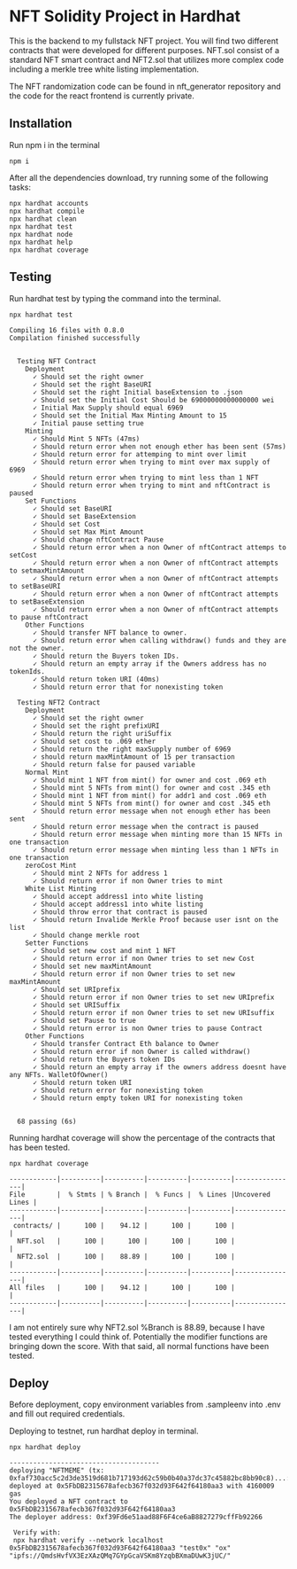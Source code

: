 # NFT Solidity Project in Hardhat

This is the backend to my fullstack NFT project. You will find two different contracts that were developed for different purposes. NFT.sol consist of a standard NFT smart contract and NFT2.sol that utilizes more complex code including a merkle tree white listing implementation. 

The NFT randomization code can be found in nft_generator repository and the code for the react frontend is currently private. 

## Installation

Run npm i in the terminal

```shell
npm i 
```

After all the dependencies download, try running some of the following tasks:

```shell
npx hardhat accounts
npx hardhat compile
npx hardhat clean
npx hardhat test
npx hardhat node
npx hardhat help
npx hardhat coverage
```

## Testing

Run hardhat test by typing the command into the terminal. 

```shell
npx hardhat test
```

```shell
Compiling 16 files with 0.8.0
Compilation finished successfully


  Testing NFT Contract
    Deployment
      ✓ Should set the right owner
      ✓ Should set the right BaseURI 
      ✓ Should set the right Initial baseExtension to .json
      ✓ Should set the Initial Cost Should be 69000000000000000 wei 
      ✓ Initial Max Supply should equal 6969 
      ✓ Should set the Initial Max Minting Amount to 15
      ✓ Initial pause setting true
    Minting
      ✓ Should Mint 5 NFTs (47ms)
      ✓ Should return error when not enough ether has been sent (57ms)
      ✓ Should return error for attemping to mint over limit
      ✓ Should return error when trying to mint over max supply of 6969
      ✓ Should return error when trying to mint less than 1 NFT
      ✓ Should return error when trying to mint and nftContract is paused
    Set Functions
      ✓ Should set BaseURI
      ✓ Should set BaseExtension
      ✓ Should set Cost
      ✓ Should set Max Mint Amount
      ✓ Should change nftContract Pause
      ✓ Should return error when a non Owner of nftContract attemps to setCost
      ✓ Should return error when a non Owner of nftContract attempts to setmaxMintAmount
      ✓ Should return error when a non Owner of nftContract attempts to setBaseURI
      ✓ Should return error when a non Owner of nftContract attempts to setBaseExtension
      ✓ Should return error when a non Owner of nftContract attempts to pause nftContract
    Other Functions
      ✓ Should transfer NFT balance to owner.
      ✓ Should return error when calling withdraw() funds and they are not the owner.
      ✓ Should return the Buyers token IDs.
      ✓ Should return an empty array if the Owners address has no tokenIds.
      ✓ Should return token URI (40ms)
      ✓ Should return error that for nonexisting token

  Testing NFT2 Contract
    Deployment
      ✓ Should set the right owner
      ✓ Should set the right prefixURI
      ✓ Should return the right uriSuffix
      ✓ Should set cost to .069 ether
      ✓ Should return the right maxSupply number of 6969
      ✓ should return maxMintAmount of 15 per transaction
      ✓ Should return false for paused variable
    Normal Mint
      ✓ Should mint 1 NFT from mint() for owner and cost .069 eth
      ✓ Should mint 5 NFTs from mint() for owner and cost .345 eth
      ✓ Should mint 1 NFT from mint() for addr1 and cost .069 eth
      ✓ Should mint 5 NFTs from mint() for owner and cost .345 eth
      ✓ Should return error message when not enough ether has been sent
      ✓ Should return error message when the contract is paused
      ✓ Should return error message when minting more than 15 NFTs in one transaction
      ✓ Should return error message when minting less than 1 NFTs in one transaction
    zeroCost Mint
      ✓ Should mint 2 NFTs for address 1
      ✓ Should return error if non Owner tries to mint
    White List Minting
      ✓ Should accept address1 into white listing
      ✓ Should accept address1 into white listing
      ✓ Should throw error that contract is paused
      ✓ Should return Invalide Merkle Proof because user isnt on the list
      ✓ Should change merkle root
    Setter Functions
      ✓ Should set new cost and mint 1 NFT
      ✓ Should return error if non Owner tries to set new Cost
      ✓ Should set new maxMintAmount
      ✓ Should return error if non Owner tries to set new maxMintAmount
      ✓ Should set URIprefix
      ✓ Should return error if non Owner tries to set new URIprefix
      ✓ Should set URISuffix
      ✓ Should return error if non Owner tries to set new URIsuffix
      ✓ Should set Pause to true
      ✓ Should return error is non Owner tries to pause Contract
    Other Functions
      ✓ Should transfer Contract Eth balance to Owner
      ✓ Should return error if non Owner is called withdraw()
      ✓ Should return the Buyers token IDs
      ✓ Should return an empty array if the owners address doesnt have any NFTs. WalletOfOwner()
      ✓ Should return token URI
      ✓ Should return error for nonexisting token
      ✓ Should return empty token URI for nonexisting token


  68 passing (6s)
```
Running hardhat coverage will show the percentage of the contracts that has been tested. 

```shell
npx hardhat coverage
```

```shell
------------|----------|----------|----------|----------|----------------|
File        |  % Stmts | % Branch |  % Funcs |  % Lines |Uncovered Lines |
------------|----------|----------|----------|----------|----------------|
 contracts/ |      100 |    94.12 |      100 |      100 |                |
  NFT.sol   |      100 |      100 |      100 |      100 |                |
  NFT2.sol  |      100 |    88.89 |      100 |      100 |                |
------------|----------|----------|----------|----------|----------------|
All files   |      100 |    94.12 |      100 |      100 |                |
------------|----------|----------|----------|----------|----------------|
```
I am not entirely sure why NFT2.sol %Branch is 88.89, because I have tested everything I could think of. Potentially the modifier functions are bringing down the score. With that said, all normal functions have been tested. 


## Deploy

Before deployment, copy environment variables from .sampleenv into .env and fill out required credentials.

Deploying to testnet, run hardhat deploy in terminal. 

```shell
npx hardhat deploy
```

```shell
--------------------------------------
deploying "NFTMEME" (tx: 0xfaf730acc5c2d3de3519d681b717193d62c59b0b40a37dc37c45882bc8bb90c8)...: deployed at 0x5FbDB2315678afecb367f032d93F642f64180aa3 with 4160009 gas
You deployed a NFT contract to 0x5FbDB2315678afecb367f032d93F642f64180aa3
The deployer address: 0xf39Fd6e51aad88F6F4ce6aB8827279cffFb92266

 Verify with: 
 npx hardhat verify --network localhost 0x5FbDB2315678afecb367f032d93F642f64180aa3 "test0x" "ox" "ipfs://QmdsHvfVX3EzXAzQMq7GYpGcaVSKm8YzqbBXmaDUwK3jUC/"
 ```
